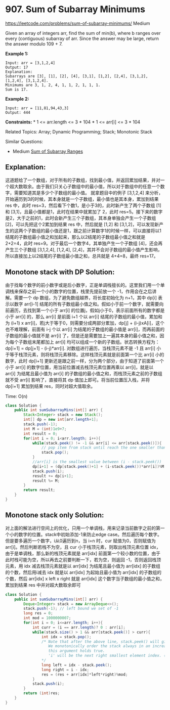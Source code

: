 # 907. Sum of Subarray Minimums
<https://leetcode.com/problems/sum-of-subarray-minimums/>
Medium

Given an array of integers arr, find the sum of min(b), where b ranges over every (contiguous) subarray of arr. Since the answer may be large, return the answer modulo 109 + 7.


**Example 1:**

    Input: arr = [3,1,2,4]
    Output: 17
    Explanation: 
    Subarrays are [3], [1], [2], [4], [3,1], [1,2], [2,4], [3,1,2], [1,2,4], [3,1,2,4]. 
    Minimums are 3, 1, 2, 4, 1, 1, 2, 1, 1, 1.
    Sum is 17.

**Example 2:**

    Input: arr = [11,81,94,43,3]
    Output: 444
    
**Constraints:**
    * 1 <= arr.length <= 3 * 104
    * 1 <= arr[i] <= 3 * 104

Related Topics: Array; Dynamic Programming; Stack; Monotonic Stack

Similar Questions:
* Medium [Sum of Subarray Ranges](https://leetcode.com/problems/sum-of-subarray-ranges/)

## Explanation:
这道题给了一个数组，对于所有的子数组，找到最小值，并返回累加结果，并对一个超大数取余。由于我们只关心子数组中的最小值，所以对于数组中的任意一个数字，需要知道其是多少个子数组的最小值。
就拿题目中的例子 [3,1,2,4] 来分析，开始遍历到3的时候，其本身就是一个子数组，最小值也是其本身，累加到结果 res 中，此时 res=3，然后看下个数1，是小于3的，此时新产生了两个子数组 [1] 和 [3,1]，且最小值都是1，此时在结果中就累加了 2，此时 res=5。接下来的数字是2，大于之前的1，此时会新产生三个子数组，其本身单独会产生一个子数组 [2]，可以先把这个2累加到结果 res 中，然后就是 [1,2] 和 [3,1,2]，可以发现新产生的这两个子数组的最小值还是1，跟之前计算数字1的时候一样，可以直接将以1结尾的子数组最小值之和加起来，那么以2结尾的子数组最小值之和就是 2+2=4，此时 res=9。对于最后一个数字4，其单独产生一个子数组 [4]，还会再产生三个子数组 [3,1,2,4], [1,2,4], [2,4]，其并不会对子数组的最小值产生影响，所以直接加上以2结尾的子数组最小值之和，总共就是 4+4=8，最终 res=17。

## Monotone stack with DP Solution: 
由于找每个数字的前小数字或是后小数字，正是单调栈擅长的。这里我们用一个单调栈来保存之前一个小的数字的位置，栈里先提前放一个 -1，作用会在之后讲解。需要一个 dp 数组，为了避免数组越界，将长度初始化为 n+1，其中 dp[i] 表示以数字 arr[i-1] 结尾的所有子数组最小值之和。假如小于前一个数字，就需要向前遍历，去找到第一个小于 arr[i] 的位置j，假如j小于0，表示前面所有的数字都是小于 arr[i] 的，那么 arr[i] 是前面 i+1 个以 arr[i] 结尾的子数组的最小值，累加和为 (i+1) x arr[i]，若j大于等于0，则需要分成两部分累加，dp[j] + (i-j)xA[i]，这个也不难理解，前面有 i-j 个以 arr[i] 为结尾的子数组的最小值是 arr[i]，而再前面的子数组的最小值就不是 arr[i] 了，但是还是需要加上一遍其本身的最小值之和，因为每个子数组末尾都加上 arr[i] 均可以组成一个新的子数组。状态转换方程为：dp[i+1] = dp[j+1] - (i-j)*arr[i].
对数组进行遍历，当栈顶元素不是 -1 且 arr[i] 小于等于栈顶元素，则将栈顶元素移除。这样栈顶元素就是前面第一个比 arr[i] 小的数字，此时 dp[i+1] 更新还是跟之前一样，分为两个部分，由于知道了前面第一个小于 arr[i] 的数字位置，用当前位置减去栈顶元素位置再乘以 arr[i]，就是以 arr[i] 为结尾且最小值为 arr[i] 的子数组的最小值之和，而栈顶元素之前的子数组就不受 arr[i] 影响了，直接将其 dp 值加上即可。将当前位置压入栈，并将 dp[i+1] 累加到结果 res，同时对超大值取余。

Time: O(n)

```java
class Solution {
    public int sumSubarrayMins(int[] arr) {
        Stack<Integer> stack = new Stack();
        int[] dp = new int[arr.length+1];
        stack.push(-1);
        int M = (int)1e9+7;
        int result = 0;
        for(int i = 0; i<arr.length; i++){
            while(stack.peek() != -1 && arr[i] <= arr[stack.peek()]){ 
                // pop item from stack until reach the one smaller than arr[i]
                stack.pop();
            }
            //arr[i] is the smallest value between (i - stack.peek())
            dp[i+1] = (dp[stack.peek()+1] + (i-stack.peek())*arr[i])%M;
            stack.push(i);
            result += dp[i+1];
            result %= M;
        }
        return result;
    }
}
```

## Monotone stack only Solution:
对上面的解法进行空间上的优化，只用一个单调栈，用来记录当前数字之前的第一个小的数字的位置。stack中初始添加-1来防止edge case。然后遍历每个数字。但是要多遍历一个数字，i从0遍历到n，当 i=n 时，cur 赋值为0，否则赋值为 arr[i]。然后判断若栈不为空，且 cur 小于栈顶元素，则取出栈顶元素位置 idx，由于是单调栈，那么新的栈顶元素就是 arr[idx] 前面第一个较小数的位置，由于此时栈可能为空，所以再去之前要判断一下，若为空，则返回 -1，否则返回栈顶元素，用 idx 减去栈顶元素就是以 arr[idx] 为结尾且最小值为 arr[idx] 的子数组的个数，然后用i减去 idx 就是以 arr[idx] 为起始且最小值为 arr[idx] 的子数组的个数，然后 arr[idx] x left x right 就是 arr[idx] 这个数字当子数组的最小值之和，累加到结果 res 中并对超大数取余即可

```java
class Solution {
    public int sumSubarrayMins(int[] arr) {
        Deque<Integer> stack = new ArrayDeque<>();
        stack.push(-1); // left bound we set of -1
        long res = 0;
        int mod = 1000000007;
        for(int i = 0; i<=arr.length; i++){
            int curr = (i == arr.length)? 0 : arr[i];
            while(stack.size() > 1 && arr[stack.peek()] > curr){
                int idx = stack.pop();
                /* Note that after the above line, stack.peek() will give us the index of left next smallest element.
                   We monotonically order the stack always in an increasing order at all the times, because of that     
                   this argument holds true.
                   'i' will be the next right smallest element index. (The while loop condition is designed such way).
                */
                long left = idx - stack.peek();
                long right = i - idx;
                res = (res + arr[idx]*left*right)%mod;
            }
            stack.push(i);
        }
        return (int)res;
    }
}
```